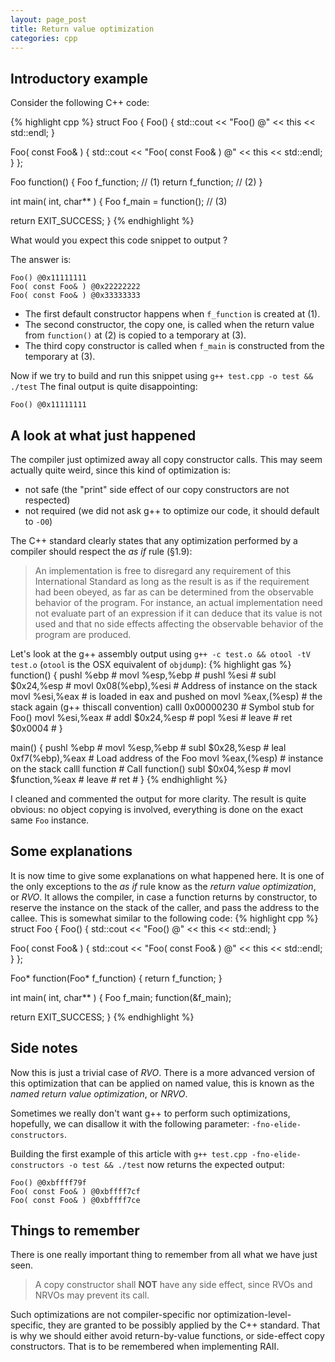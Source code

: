 ```yaml
---
layout: page_post
title: Return value optimization
categories: cpp
---
```

Introductory example
--------------------
Consider the following C++ code:

{% highlight cpp %}
struct Foo
{
  Foo()
  {
    std::cout << "Foo() @" << this << std::endl;
  }
  
  Foo( const Foo& )
  {
    std::cout << "Foo( const Foo& ) @" << this << std::endl;
  }
};

Foo function()
{
  Foo f_function; // (1)
  return f_function; // (2)
}

int main( int, char** )
{
  Foo f_main = function(); // (3)
  
  return EXIT_SUCCESS;
}
{% endhighlight %}

What would you expect this code snippet to output ?

The answer is:

    Foo() @0x11111111
    Foo( const Foo& ) @0x22222222
    Foo( const Foo& ) @0x33333333

* The first default constructor happens when `f_function` is created at (1).
* The second constructor, the copy one, is called when the return value from `function()` at (2) is copied to a temporary at (3).
* The third copy constructor is called when `f_main` is constructed from the temporary at (3).

Now if we try to build and run this snippet using `g++ test.cpp -o test && ./test`
The final output is quite disappointing:

    Foo() @0x11111111

A look at what just happened
----------------------------

The compiler just optimized away all copy constructor calls. This may seem actually quite weird, since this kind of optimization is:

* not safe (the "print" side effect of our copy constructors are not respected)
* not required (we did not ask g++ to optimize our code, it should default to `-O0`)

The C++ standard clearly states that any optimization performed by a compiler should respect the _as if_ rule (§1.9):

> An implementation is free to disregard any requirement of this International Standard as long as the result is as if the requirement had been obeyed, as far as can be determined from the observable behavior of the program.
> For instance, an actual implementation need not evaluate part of an expression if it can deduce that its value is not used and that no side effects affecting the observable behavior of the program are produced.

Let's look at the g++ assembly output using `g++ -c test.o && otool -tV test.o` (`otool` is the OSX equivalent of `objdump`):
{% highlight gas %}
function()
{
  pushl %ebp            # 
  movl  %esp,%ebp       # 
  pushl %esi            # 
  subl  $0x24,%esp      # 
  movl  0x08(%ebp),%esi # Address of instance on the stack
  movl  %esi,%eax       # is loaded in eax and pushed on
  movl  %eax,(%esp)     # the stack again (g++ thiscall convention)
  calll 0x00000230      # Symbol stub for Foo()
  movl  %esi,%eax       # 
  addl  $0x24,%esp      # 
  popl  %esi            # 
  leave                 # 
  ret $0x0004           # 
}

main()
{
  pushl %ebp             # 
  movl  %esp,%ebp        # 
  subl  $0x28,%esp       # 
  leal  0xf7(%ebp),%eax  # Load address of the Foo 
  movl  %eax,(%esp)      # instance on the stack
  calll function         # Call function()
  subl  $0x04,%esp       # 
  movl  $function,%eax   # 
  leave                  # 
  ret                    # 
}
{% endhighlight %}

I cleaned and commented the output for more clarity. The result is quite obvious: no object copying is involved, everything is done on the exact same `Foo` instance.

Some explanations
-----------------

It is now time to give some explanations on what happened here. It is one of the only exceptions to the _as if_ rule know as the _return value optimization_, or _RVO_.
It allows the compiler, in case a function returns by constructor, to reserve the instance on the stack of the caller, and pass the address to the callee.
This is somewhat similar to the following code:
{% highlight cpp %}
struct Foo
{
  Foo()
  {
    std::cout << "Foo() @" << this << std::endl;
  }
  
  Foo( const Foo& )
  {
    std::cout << "Foo( const Foo& ) @" << this << std::endl;
  }
};

Foo* function(Foo* f_function)
{
  return f_function;
}

int main( int, char** )
{
  Foo f_main;
  function(&f_main);
  
  return EXIT_SUCCESS;
}
{% endhighlight %}

Side notes
----------

Now this is just a trivial case of _RVO_. There is a more advanced version of this optimization that can be applied on named value, this is known as the _named return value optimization_, or _NRVO_.

Sometimes we really don't want g++ to perform such optimizations, hopefully, we can disallow it with the following parameter: `-fno-elide-constructors`.

Building the first example of this article with `g++ test.cpp -fno-elide-constructors -o test && ./test` now returns the expected output:

    Foo() @0xbffff79f
    Foo( const Foo& ) @0xbffff7cf
    Foo( const Foo& ) @0xbffff7ce

Things to remember
------------------

There is one really important thing to remember from all what we have just seen.

> A copy constructor shall __NOT__ have any side effect, since RVOs and NRVOs may prevent its call.

Such optimizations are not compiler-specific nor optimization-level-specific, they are granted to be possibly applied by the C++ standard. That is why we should either avoid return-by-value functions, or side-effect copy constructors. That is to be remembered when implementing RAII.